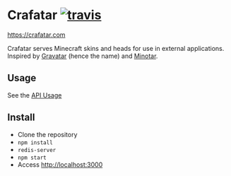 # Crafatar [![travis](https://api.travis-ci.org/Jake0oo0/Spongy.svg)](https://travis-ci.org/Jake0oo0/Spongy/)

https://crafatar.com

Crafatar serves Minecraft skins and heads for use in external applications.
Inspired by [Gravatar](https://gravatar.com) (hence the name) and [Minotar](https://minotar.net).

## Usage

See the [API Usage](https://crafatar.com)

## Install

* Clone the repository
* `npm install`
* `redis-server`
* `npm start`
* Access [http://localhost:3000](http://localhost:3000)